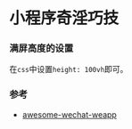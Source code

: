 # 小程序奇淫巧技

### 满屏高度的设置
在`css`中设置`height: 100vh`即可。

### 参考
* [awesome-wechat-weapp](https://github.com/Aufree/awesome-wechat-weapp)